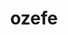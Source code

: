 ---
title: ozefe
github: https://github.com/ozefe
mode: dark
transition: 1s
score: 65.1
archetype:
- Animation
- Minimalistic
---